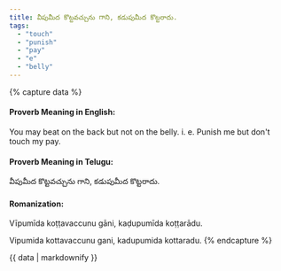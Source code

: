 ```yaml
---
title: వీపుమీద కొట్టవచ్చును గాని, కడుపుమీద కొట్టరాదు.
tags:
  - "touch"
  - "punish"
  - "pay"
  - "e"
  - "belly"
---
```


{% capture data %}
#### Proverb Meaning in English:
You may beat on the back but not on the belly.
i. e. Punish me but don't touch my pay.

#### Proverb Meaning in Telugu:
వీపుమీద కొట్టవచ్చును గాని, కడుపుమీద కొట్టరాదు.

#### Romanization:
Vīpumīda koṭṭavaccunu gāni, kaḍupumīda koṭṭarādu.

Vipumida kottavaccunu gani, kadupumida kottaradu.
{% endcapture %}

{{ data | markdownify }}


